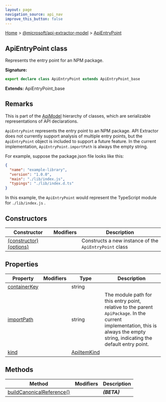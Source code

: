 ```yaml
---
layout: page
navigation_source: api_nav
improve_this_button: false
---
```



[Home](./index.md) &gt; [@microsoft/api-extractor-model](./api-extractor-model.md) &gt; [ApiEntryPoint](./api-extractor-model.apientrypoint.md)

## ApiEntryPoint class

Represents the entry point for an NPM package.

<b>Signature:</b>

```typescript
export declare class ApiEntryPoint extends ApiEntryPoint_base
```
<b>Extends:</b> ApiEntryPoint\_base

## Remarks

This is part of the [ApiModel](./api-extractor-model.apimodel.md) hierarchy of classes, which are serializable representations of API declarations.

`ApiEntryPoint` represents the entry point to an NPM package. API Extractor does not currently support analysis of multiple entry points, but the `ApiEntryPoint` object is included to support a future feature. In the current implementation, `ApiEntryPoint.importPath` is always the empty string.

For example, suppose the package.json file looks like this:

```json
{
  "name": "example-library",
  "version": "1.0.0",
  "main": "./lib/index.js",
  "typings": "./lib/index.d.ts"
}

```
In this example, the `ApiEntryPoint` would represent the TypeScript module for `./lib/index.js` .

## Constructors

|  Constructor | Modifiers | Description |
|  --- | --- | --- |
|  [(constructor)(options)](./api-extractor-model.apientrypoint._constructor_.md) |  | Constructs a new instance of the <code>ApiEntryPoint</code> class |

## Properties

|  Property | Modifiers | Type | Description |
|  --- | --- | --- | --- |
|  [containerKey](./api-extractor-model.apientrypoint.containerkey.md) |  | string |  |
|  [importPath](./api-extractor-model.apientrypoint.importpath.md) |  | string | The module path for this entry point, relative to the parent <code>ApiPackage</code>. In the current implementation, this is always the empty string, indicating the default entry point. |
|  [kind](./api-extractor-model.apientrypoint.kind.md) |  | [ApiItemKind](./api-extractor-model.apiitemkind.md) |  |

## Methods

|  Method | Modifiers | Description |
|  --- | --- | --- |
|  [buildCanonicalReference()](./api-extractor-model.apientrypoint.buildcanonicalreference.md) |  | <b><i>(BETA)</i></b> |
